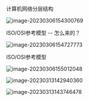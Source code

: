 计算机网络分层结构

![image-20230306154300769](C:\Users\JunXing\AppData\Roaming\Typora\typora-user-images\image-20230306154300769.png)

ISO/OSI参考模型 -- 怎么来的？

 ![image-20230306154727773](C:\Users\JunXing\AppData\Roaming\Typora\typora-user-images\image-20230306154727773.png)

ISO/OSI参考模型

![image-20230306155012048](C:\Users\JunXing\AppData\Roaming\Typora\typora-user-images\image-20230306155012048.png)

![image-20230313142940360](C:\Users\JunXing\AppData\Roaming\Typora\typora-user-images\image-20230313142940360.png)



![image-20230313143746478](C:\Users\JunXing\AppData\Roaming\Typora\typora-user-images\image-20230313143746478.png)













